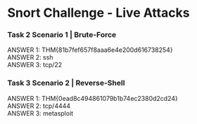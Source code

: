 <h1> Snort Challenge - Live Attacks </h1>

<h3> Task 2  Scenario 1 | Brute-Force </h3>
  ANSWER 1:	THM{81b7fef657f8aaa6e4e200d616738254} <br/>
  ANSWER 2: ssh <br/>
  ANSWER 3: tcp/22 <br/>

<h3> Task 3  Scenario 2 | Reverse-Shell </h3>
  ANSWER 1:	THM{0ead8c494861079b1b74ec2380d2cd24} <br/>
  ANSWER 2: tcp/4444 <br/>
  ANSWER 3: metasploit <br/>
  
